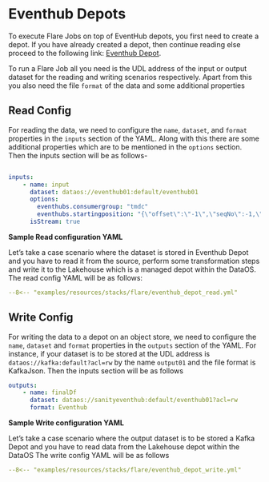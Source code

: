 # Eventhub Depots

To execute Flare Jobs on top of EventHub depots, you first need to create a depot. If you have already created a depot, then continue reading else proceed to the following link: [Eventhub Depot](/resources/depot/depot_config_templates/eventhub/).

To run a Flare Job all you need is the UDL address of the input or output dataset for the reading and writing scenarios respectively. Apart from this you also need the file `format` of the data and some additional properties

## Read Config

For reading the data, we need to configure the `name`, `dataset`, and `format` properties in the `inputs` section of the YAML. Along with this there are some additional properties which are to be mentioned in the `options` section. Then the inputs section will be as follows-

```yaml

inputs:
	- name: input
	  dataset: dataos://eventhub01:default/eventhub01
	  options:
		eventhubs.consumergroup: "tmdc"
		eventhubs.startingposition: "{\"offset\":\"-1\",\"seqNo\":-1,\"enqueuedTime\":null,\"isInclusive\":true}"
	  isStream: true
```		
**Sample Read configuration YAML**

Let’s take a case scenario where the dataset is stored in Eventhub Depot and you have to read it from the source, perform some transformation steps and write it to the Lakehouse which is a managed depot within the DataOS. The read config YAML will be as follows:

```yaml title="eventhub_depot_read.yml"
--8<-- "examples/resources/stacks/flare/eventhub_depot_read.yml"
```

## Write Config

For writing the data to a depot on an object store, we need to configure the `name`,  `dataset` and `format` properties in the `outputs` section of the YAML. For instance, if your dataset is to be stored at the UDL address is `dataos://kafka:default?acl=rw` by the name `output01` and the file format is KafkaJson. Then the inputs section will be as follows

```yaml
outputs:
	- name: finalDf
	  dataset: dataos://sanityeventhub:default/eventhub01?acl=rw
	  format: Eventhub
```

**Sample Write configuration YAML**

Let’s take a case scenario where the output dataset is to be stored a Kafka Depot and you have to read data from the Lakehouse depot within the DataOS The write config YAML will be as follows

```yaml title="eventhub_depot_write.yml"
--8<-- "examples/resources/stacks/flare/eventhub_depot_write.yml"
```